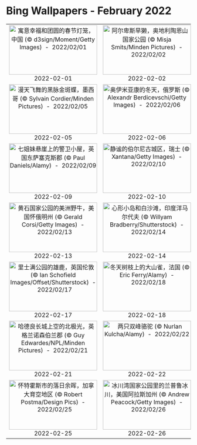 # Bing Wallpapers - February 2022

| | | | |
|:-------------------------:|:-------------------------:|:-------------------------:|:-------------------------:|
| <a href="https://cn.bing.com/th?id=OHR.ChineseNewYear_ZH-CN5844255626_UHD.jpg" target="_blank"><img src="https://cn.bing.com/th?id=OHR.ChineseNewYear_ZH-CN5844255626_UHD.jpg&w=480" width="240" height="135" alt="寓意幸福和团圆的春节灯笼，中国 (© d3sign/Moment/Getty Images)  -  2022/02/01" title="寓意幸福和团圆的春节灯笼，中国 (© d3sign/Moment/Getty Images)  -  2022/02/01"></a><br>2022-02-01<br> | <a href="https://cn.bing.com/th?id=OHR.GHDMarmot_ZH-CN5983212280_UHD.jpg" target="_blank"><img src="https://cn.bing.com/th?id=OHR.GHDMarmot_ZH-CN5983212280_UHD.jpg&w=480" width="240" height="135" alt="阿尔卑斯旱獭，奥地利陶恩山国家公园 (© Misja Smits/Minden Pictures)  -  2022/02/02" title="阿尔卑斯旱獭，奥地利陶恩山国家公园 (© Misja Smits/Minden Pictures)  -  2022/02/02"></a><br>2022-02-02<br> | <a href="https://cn.bing.com/th?id=OHR.FortCorjuem_ZH-CN7295613217_UHD.jpg" target="_blank"><img src="https://cn.bing.com/th?id=OHR.FortCorjuem_ZH-CN7295613217_UHD.jpg&w=480" width="240" height="135" alt="Corjuem堡垒，印度果阿邦 (© Ingvar Kuznetsov/Shutterstock)  -  2022/02/03" title="Corjuem堡垒，印度果阿邦 (© Ingvar Kuznetsov/Shutterstock)  -  2022/02/03"></a><br>2022-02-03<br> | <a href="https://cn.bing.com/th?id=OHR.WinterOlymics_ZH-CN7384614076_UHD.jpg" target="_blank"><img src="https://cn.bing.com/th?id=OHR.WinterOlymics_ZH-CN7384614076_UHD.jpg&w=480" width="240" height="135" alt="亚运村夜景，北京 (© ViewStock/Getty Images)  -  2022/02/04" title="亚运村夜景，北京 (© ViewStock/Getty Images)  -  2022/02/04"></a><br>2022-02-04<br> |
| <a href="https://cn.bing.com/th?id=OHR.MexicoMonarchs_ZH-CN7526758236_UHD.jpg" target="_blank"><img src="https://cn.bing.com/th?id=OHR.MexicoMonarchs_ZH-CN7526758236_UHD.jpg&w=480" width="240" height="135" alt="漫天飞舞的黑脉金斑蝶，墨西哥 (© Sylvain Cordier/Minden Pictures)  -  2022/02/05" title="漫天飞舞的黑脉金斑蝶，墨西哥 (© Sylvain Cordier/Minden Pictures)  -  2022/02/05"></a><br>2022-02-05<br> | <a href="https://cn.bing.com/th?id=OHR.Oymyakon_ZH-CN7758768574_UHD.jpg" target="_blank"><img src="https://cn.bing.com/th?id=OHR.Oymyakon_ZH-CN7758768574_UHD.jpg&w=480" width="240" height="135" alt="奥伊米亚康的冬天，俄罗斯 (© Alexandr Berdicevschi/Getty Images)  -  2022/02/06" title="奥伊米亚康的冬天，俄罗斯 (© Alexandr Berdicevschi/Getty Images)  -  2022/02/06"></a><br>2022-02-06<br> | <a href="https://cn.bing.com/th?id=OHR.WinterludeIce_ZH-CN7868524911_UHD.jpg" target="_blank"><img src="https://cn.bing.com/th?id=OHR.WinterludeIce_ZH-CN7868524911_UHD.jpg&w=480" width="240" height="135" alt="冰雪节上的冰雕艺术作品，加拿大渥太华 (© S. Garcia Cournoyer/Alamy)  -  2022/02/07" title="冰雪节上的冰雕艺术作品，加拿大渥太华 (© S. Garcia Cournoyer/Alamy)  -  2022/02/07"></a><br>2022-02-07<br> | <a href="https://cn.bing.com/th?id=OHR.SpeloncatoSnow_ZH-CN8115437163_UHD.jpg" target="_blank"><img src="https://cn.bing.com/th?id=OHR.SpeloncatoSnow_ZH-CN8115437163_UHD.jpg&w=480" width="240" height="135" alt="科西嘉岛上的Speloncato市，法国 (© Jon Ingall/Alamy)  -  2022/02/08" title="科西嘉岛上的Speloncato市，法国 (© Jon Ingall/Alamy)  -  2022/02/08"></a><br>2022-02-08<br> |
| <a href="https://cn.bing.com/th?id=OHR.SevenSistersCliffs_ZH-CN5362127173_UHD.jpg" target="_blank"><img src="https://cn.bing.com/th?id=OHR.SevenSistersCliffs_ZH-CN5362127173_UHD.jpg&w=480" width="240" height="135" alt="七姐妹悬崖上的警卫小屋，英国东萨塞克斯郡 (© Paul Daniels/Alamy)  -  2022/02/09" title="七姐妹悬崖上的警卫小屋，英国东萨塞克斯郡 (© Paul Daniels/Alamy)  -  2022/02/09"></a><br>2022-02-09<br> | <a href="https://cn.bing.com/th?id=OHR.SnowyBern_ZH-CN5472524801_UHD.jpg" target="_blank"><img src="https://cn.bing.com/th?id=OHR.SnowyBern_ZH-CN5472524801_UHD.jpg&w=480" width="240" height="135" alt="静谧的伯尔尼古城区，瑞士 (© Xantana/Getty Images)  -  2022/02/10" title="静谧的伯尔尼古城区，瑞士 (© Xantana/Getty Images)  -  2022/02/10"></a><br>2022-02-10<br> | <a href="https://cn.bing.com/th?id=OHR.TeaGardensMunnar_ZH-CN9587720369_UHD.jpg" target="_blank"><img src="https://cn.bing.com/th?id=OHR.TeaGardensMunnar_ZH-CN9587720369_UHD.jpg&w=480" width="240" height="135" alt="慕那尔山区的茶园，印度喀拉拉邦 (© SvitlanaBelinska/iStock/Getty Images Plus)  -  2022/02/11" title="慕那尔山区的茶园，印度喀拉拉邦 (© SvitlanaBelinska/iStock/Getty Images Plus)  -  2022/02/11"></a><br>2022-02-11<br> | <a href="https://cn.bing.com/th?id=OHR.DarwinsArch_ZH-CN9740478501_UHD.jpg" target="_blank"><img src="https://cn.bing.com/th?id=OHR.DarwinsArch_ZH-CN9740478501_UHD.jpg&w=480" width="240" height="135" alt="达尔文岛的达尔文拱门，厄瓜多尔加拉帕戈斯 (© miralex/Getty Images)  -  2022/02/12" title="达尔文岛的达尔文拱门，厄瓜多尔加拉帕戈斯 (© miralex/Getty Images)  -  2022/02/12"></a><br>2022-02-12<br> |
| <a href="https://cn.bing.com/th?id=OHR.FaceOff_ZH-CN9969100257_UHD.jpg" target="_blank"><img src="https://cn.bing.com/th?id=OHR.FaceOff_ZH-CN9969100257_UHD.jpg&w=480" width="240" height="135" alt="黄石国家公园的美洲野牛，美国怀俄明州 (© Gerald Corsi/Getty Images)  -  2022/02/13" title="黄石国家公园的美洲野牛，美国怀俄明州 (© Gerald Corsi/Getty Images)  -  2022/02/13"></a><br>2022-02-13<br> | <a href="https://cn.bing.com/th?id=OHR.MaldivesHeart_ZH-CN0032539727_UHD.jpg" target="_blank"><img src="https://cn.bing.com/th?id=OHR.MaldivesHeart_ZH-CN0032539727_UHD.jpg&w=480" width="240" height="135" alt="心形小岛和白沙滩，印度洋马尔代夫 (© Willyam Bradberry/Shutterstock)  -  2022/02/14" title="心形小岛和白沙滩，印度洋马尔代夫 (© Willyam Bradberry/Shutterstock)  -  2022/02/14"></a><br>2022-02-14<br> | <a href="https://cn.bing.com/th?id=OHR.Latern2022_ZH-CN0112710917_UHD.jpg" target="_blank"><img src="https://cn.bing.com/th?id=OHR.Latern2022_ZH-CN0112710917_UHD.jpg&w=480" width="240" height="135" alt="成都街头的红灯笼，中国四川省(© kiszon pascal/Moment/Getty Images)  -  2022/02/15" title="成都街头的红灯笼，中国四川省(© kiszon pascal/Moment/Getty Images)  -  2022/02/15"></a><br>2022-02-15<br> | <a href="https://cn.bing.com/th?id=OHR.CranborneChase_ZH-CN0337426199_UHD.jpg" target="_blank"><img src="https://cn.bing.com/th?id=OHR.CranborneChase_ZH-CN0337426199_UHD.jpg&w=480" width="240" height="135" alt="白霜覆盖下的山毛榉林，英格兰多塞特郡 (© Guy Edwardes/Minden Pictures)  -  2022/02/16" title="白霜覆盖下的山毛榉林，英格兰多塞特郡 (© Guy Edwardes/Minden Pictures)  -  2022/02/16"></a><br>2022-02-16<br> |
| <a href="https://cn.bing.com/th?id=OHR.RichmondDeer_ZH-CN0408206629_UHD.jpg" target="_blank"><img src="https://cn.bing.com/th?id=OHR.RichmondDeer_ZH-CN0408206629_UHD.jpg&w=480" width="240" height="135" alt="里士满公园的雄鹿，英国伦敦 (© Ian Schofield Images/Offset/Shutterstock)  -  2022/02/17" title="里士满公园的雄鹿，英国伦敦 (© Ian Schofield Images/Offset/Shutterstock)  -  2022/02/17"></a><br>2022-02-17<br> | <a href="https://cn.bing.com/th?id=OHR.GreatTits_ZH-CN0546267922_UHD.jpg" target="_blank"><img src="https://cn.bing.com/th?id=OHR.GreatTits_ZH-CN0546267922_UHD.jpg&w=480" width="240" height="135" alt="冬天树枝上的大山雀，法国 (© Eric Ferry/Alamy)  -  2022/02/18" title="冬天树枝上的大山雀，法国 (© Eric Ferry/Alamy)  -  2022/02/18"></a><br>2022-02-18<br> | <a href="https://cn.bing.com/th?id=OHR.BerchtesgadenerAlpen_ZH-CN0740088231_UHD.jpg" target="_blank"><img src="https://cn.bing.com/th?id=OHR.BerchtesgadenerAlpen_ZH-CN0740088231_UHD.jpg&w=480" width="240" height="135" alt="贝希特斯加登阿尔卑斯山脉全景，德国巴伐利亚州 (© Spotcatch/Westend61/Offset)  -  2022/02/19" title="贝希特斯加登阿尔卑斯山脉全景，德国巴伐利亚州 (© Spotcatch/Westend61/Offset)  -  2022/02/19"></a><br>2022-02-19<br> | <a href="https://cn.bing.com/th?id=OHR.WhalesDolphins_ZH-CN0636695997_UHD.jpg" target="_blank"><img src="https://cn.bing.com/th?id=OHR.WhalesDolphins_ZH-CN0636695997_UHD.jpg&w=480" width="240" height="135" alt="在海洋里畅游的座头鲸和海豚，美国夏威夷州 (© drewsulockcreations/Getty Images)  -  2022/02/20" title="在海洋里畅游的座头鲸和海豚，美国夏威夷州 (© drewsulockcreations/Getty Images)  -  2022/02/20"></a><br>2022-02-20<br> |
| <a href="https://cn.bing.com/th?id=OHR.SycamoreStars_ZH-CN0996978485_UHD.jpg" target="_blank"><img src="https://cn.bing.com/th?id=OHR.SycamoreStars_ZH-CN0996978485_UHD.jpg&w=480" width="240" height="135" alt="哈德良长城上空的北极光，英格兰诺森伯兰郡 (© Guy Edwardes/NPL/Minden Pictures)  -  2022/02/21" title="哈德良长城上空的北极光，英格兰诺森伯兰郡 (© Guy Edwardes/NPL/Minden Pictures)  -  2022/02/21"></a><br>2022-02-21<br> | <a href="https://cn.bing.com/th?id=OHR.BactrianCamels_ZH-CN1072425996_UHD.jpg" target="_blank"><img src="https://cn.bing.com/th?id=OHR.BactrianCamels_ZH-CN1072425996_UHD.jpg&w=480" width="240" height="135" alt="两只双峰骆驼 (© Nurlan Kulcha/Alamy)  -  2022/02/22" title="两只双峰骆驼 (© Nurlan Kulcha/Alamy)  -  2022/02/22"></a><br>2022-02-22<br> | <a href="https://cn.bing.com/th?id=OHR.CypressTunnel_ZH-CN1174542149_UHD.jpg" target="_blank"><img src="https://cn.bing.com/th?id=OHR.CypressTunnel_ZH-CN1174542149_UHD.jpg&w=480" width="240" height="135" alt="雷斯岬国家海岸公园里的柏树隧道，美国加利福尼亚州 (© Spondylolithesis/Getty Images)  -  2022/02/23" title="雷斯岬国家海岸公园里的柏树隧道，美国加利福尼亚州 (© Spondylolithesis/Getty Images)  -  2022/02/23"></a><br>2022-02-23<br> | <a href="https://cn.bing.com/th?id=OHR.CrystalCave_ZH-CN1284839856_UHD.jpg" target="_blank"><img src="https://cn.bing.com/th?id=OHR.CrystalCave_ZH-CN1284839856_UHD.jpg&w=480" width="240" height="135" alt="冰川洞穴里流动的河流，冰岛瓦特纳冰原 (© Marco Bottigelli/Getty Images)  -  2022/02/24" title="冰川洞穴里流动的河流，冰岛瓦特纳冰原 (© Marco Bottigelli/Getty Images)  -  2022/02/24"></a><br>2022-02-24<br> |
| <a href="https://cn.bing.com/th?id=OHR.WheatonYukon_ZH-CN5573629391_UHD.jpg" target="_blank"><img src="https://cn.bing.com/th?id=OHR.WheatonYukon_ZH-CN5573629391_UHD.jpg&w=480" width="240" height="135" alt="怀特霍斯市的落日余晖，加拿大育空地区 (© Robert Postma/Design Pics)  -  2022/02/25" title="怀特霍斯市的落日余晖，加拿大育空地区 (© Robert Postma/Design Pics)  -  2022/02/25"></a><br>2022-02-25<br> | <a href="https://cn.bing.com/th?id=OHR.LamplughGlacier_ZH-CN5709513673_UHD.jpg" target="_blank"><img src="https://cn.bing.com/th?id=OHR.LamplughGlacier_ZH-CN5709513673_UHD.jpg&w=480" width="240" height="135" alt="冰川湾国家公园里的兰普鲁冰川，美国阿拉斯加州 (© Andrew Peacock/Getty Images)  -  2022/02/26" title="冰川湾国家公园里的兰普鲁冰川，美国阿拉斯加州 (© Andrew Peacock/Getty Images)  -  2022/02/26"></a><br>2022-02-26<br> | <a href="https://cn.bing.com/th?id=OHR.IPBDMom_ZH-CN5918907676_UHD.jpg" target="_blank"><img src="https://cn.bing.com/th?id=OHR.IPBDMom_ZH-CN5918907676_UHD.jpg&w=480" width="240" height="135" alt="在妈妈身旁玩耍的北极熊宝宝们，加拿大曼尼托巴省 (© Andre Gilden/Minden Pictures)  -  2022/02/27" title="在妈妈身旁玩耍的北极熊宝宝们，加拿大曼尼托巴省 (© Andre Gilden/Minden Pictures)  -  2022/02/27"></a><br>2022-02-27<br> | <a href="https://cn.bing.com/th?id=OHR.WinterCotswolds_ZH-CN6017348883_UHD.jpg" target="_blank"><img src="https://cn.bing.com/th?id=OHR.WinterCotswolds_ZH-CN6017348883_UHD.jpg&w=480" width="240" height="135" alt="霜雪覆盖下的科茨沃尔德，英格兰 (© Peter Adams/Getty Images)  -  2022/02/28" title="霜雪覆盖下的科茨沃尔德，英格兰 (© Peter Adams/Getty Images)  -  2022/02/28"></a><br>2022-02-28<br> |
